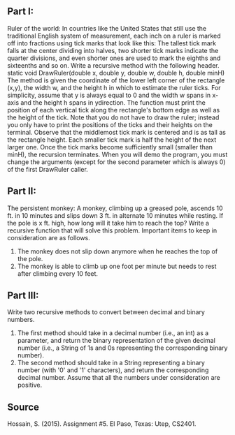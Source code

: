 <h2> Part I:</h2>
Ruler of the world: In countries like the United States that still use the
traditional English system of measurement, each inch on a ruler is marked off into
fractions using tick marks that look like this:
The tallest tick mark falls at the center dividing into halves, two shorter tick marks
indicate the quarter divisions, and even shorter ones are used to mark the eighths and
sixteenths and so on. Write a recursive method with the following header.
static void DrawRuler(double x, double y,
double w, double h, double minH)
The method is given the coordinate of the lower left corner of the rectangle (x,y), the
width w, and the height h in which to estimate the ruler ticks. For simplicity, assume that
y is always equal to 0 and the width w spans in x-axis and the height h spans in ydirection.
The function must print the position of each vertical tick along the rectangle's
bottom edge as well as the height of the tick. Note that you do not have to draw the
ruler; instead you only have to print the positions of the ticks and their heights on
the terminal. Observe that the middlemost tick mark is centered and is as tall as the
rectangle height. Each smaller tick mark is half the height of the next larger one. Once the
tick marks become sufficiently small (smaller than minH), the recursion terminates.
When you will demo the program, you must change the arguments (except for the second
parameter which is always 0) of the first DrawRuler caller.


<h2>Part II: </h2>
The persistent monkey: A monkey, climbing up a greased pole, ascends 10 ft.
in 10 minutes and slips down 3 ft. in alternate 10 minutes while resting. If the pole is x ft.
high, how long will it take him to reach the top? Write a recursive function that will solve
this problem. Important items to keep in consideration are as follows.
<ol>
  <li>The monkey does not slip down anymore when he reaches the top of the pole.</li>
  <li>The monkey is able to climb up one foot per minute but needs to rest after climbing every 10 feet. </li>
 </ol>


<h2>Part III: </h2>
Write two recursive methods to convert between decimal and binary numbers. 
<ol>
<li>The first method should take in a decimal number (i.e., an int) as a
parameter, and return the binary representation of the given decimal number (i.e., a String
  of 1s and 0s representing the corresponding binary number).</li>

<li> The second method should
take in a String representing a binary number (with '0' and '1' characters), and return the
corresponding decimal number. Assume that all the numbers under consideration are
positive.</li>
</ol>


<h2>Source</h2>
Hossain, S. (2015). Assignment #5. El Paso, Texas: Utep, CS2401.
